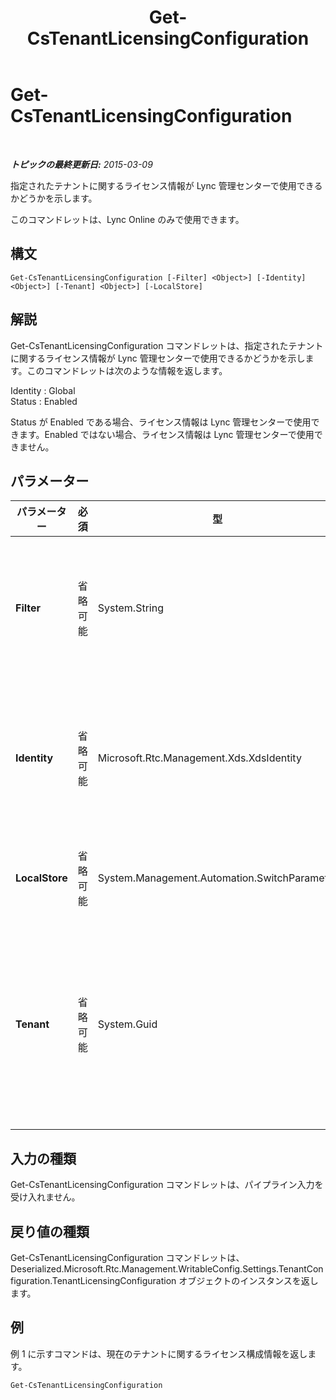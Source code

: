 ﻿---
title: Get-CsTenantLicensingConfiguration
TOCTitle: Get-CsTenantLicensingConfiguration
ms:assetid: 0df23143-f1aa-4850-b0f7-750422762925
ms:mtpsurl: https://technet.microsoft.com/ja-jp/library/Dn362770(v=OCS.15)
ms:contentKeyID: 56270051
ms.date: 05/19/2016
mtps_version: v=OCS.15
ms.translationtype: HT
---

# Get-CsTenantLicensingConfiguration

 

_**トピックの最終更新日:** 2015-03-09_

指定されたテナントに関するライセンス情報が Lync 管理センターで使用できるかどうかを示します。

このコマンドレットは、Lync Online のみで使用できます。

## 構文

    Get-CsTenantLicensingConfiguration [-Filter] <Object>] [-Identity] <Object>] [-Tenant] <Object>] [-LocalStore]

## 解説

Get-CsTenantLicensingConfiguration コマンドレットは、指定されたテナントに関するライセンス情報が Lync 管理センターで使用できるかどうかを示します。このコマンドレットは次のような情報を返します。

Identity : Global  
Status : Enabled

Status が Enabled である場合、ライセンス情報は Lync 管理センターで使用できます。Enabled ではない場合、ライセンス情報は Lync 管理センターで使用できません。

## パラメーター


<table>
<colgroup>
<col style="width: 25%" />
<col style="width: 25%" />
<col style="width: 25%" />
<col style="width: 25%" />
</colgroup>
<thead>
<tr class="header">
<th>パラメーター</th>
<th>必須</th>
<th>型</th>
<th>説明</th>
</tr>
</thead>
<tbody>
<tr class="odd">
<td><p><strong>Filter</strong></p></td>
<td><p>省略可能</p></td>
<td><p>System.String</p></td>
<td><p>テナント ライセンス構成設定のコレクションを返すときに、ワイルドカード文字を使用できるようにします。各テナントでは、ライセンス構成設定の 1 つのグローバル コレクションに制限されているため、Filter パラメーターを使用する必要はありません。</p></td>
</tr>
<tr class="even">
<td><p><strong>Identity</strong></p></td>
<td><p>省略可能</p></td>
<td><p>Microsoft.Rtc.Management.Xds.XdsIdentity</p></td>
<td><p>返すテナント ライセンス構成設定のコレクションを指定します。各テナントはライセンス設定の 1 つのグローバル コレクションに制限されているため、Get-CsTenantLicensingConfiguration コマンドレットを呼び出すときにこのパラメーターを含める必要はありません。</p></td>
</tr>
<tr class="odd">
<td><p><strong>LocalStore</strong></p></td>
<td><p>省略可能</p></td>
<td><p>System.Management.Automation.SwitchParameter</p></td>
<td><p>中央管理ストア自体からではなく、中央管理ストアのローカル レプリカからテナント ライセンス構成データを取得します。</p></td>
</tr>
<tr class="even">
<td><p><strong>Tenant</strong></p></td>
<td><p>省略可能</p></td>
<td><p>System.Guid</p></td>
<td><p>返されるライセンス設定が含まれるテナント アカウントのグローバル一意識別子 (GUID) です。次に例を示します。</p>
<p>-Tenant &quot;38aad667-af54-4397-aaa7-e94c79ec2308&quot;</p>
<p>次のコマンドを実行することにより、テナントの各々についてテナント ID を返すことができます。</p>
<p>Get-CsTenant | Select-Object DisplayName, TenantID</p></td>
</tr>
</tbody>
</table>


## 入力の種類

Get-CsTenantLicensingConfiguration コマンドレットは、パイプライン入力を受け入れません。

## 戻り値の種類

Get-CsTenantLicensingConfiguration コマンドレットは、Deserialized.Microsoft.Rtc.Management.WritableConfig.Settings.TenantConfiguration.TenantLicensingConfiguration オブジェクトのインスタンスを返します。

## 例

例 1 に示すコマンドは、現在のテナントに関するライセンス構成情報を返します。

    Get-CsTenantLicensingConfiguration

